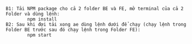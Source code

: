     B1: Tải NPM package cho cả 2 folder BE và FE, mở terminal của cả 2 Folder và dùng lệnh:
            npm install
    B2: Sau khi đợi tải xong ae dùng lệnh dưới để chạy (chạy lệnh trong Folder BE trước sau đó chạy lệnh trong Folder FE):
            npm start
